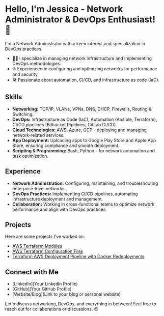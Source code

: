 
<!--
**JessicaLamers/JessicaLamers** is a ✨ _special_ ✨ repository because its `README.md` (this file) appears on your GitHub profile.

Here are some ideas to get you started:

- 🔭 I’m currently working on ...
- 🌱 I’m currently learning ...
- 👯 I’m looking to collaborate on ...
- 🤔 I’m looking for help with ...
- 💬 Ask me about ...
- 📫 How to reach me: ...
- 😄 Pronouns: ...
- ⚡ Fun fact: ...
-->

# Hello, I'm Jessica - Network Administrator & DevOps Enthusiast! 👋

I'm a Network Administrator with a keen interest and specialization in DevOps practices.

- 👨‍💻 I specialize in managing network infrastructure and implementing DevOps methodologies.
- 🌐 Experienced in configuring and optimizing networks for performance and security.
- 🛠️ Passionate about automation, CI/CD, and infrastructure as code (IaC).

## Skills
- **Networking:** TCP/IP, VLANs, VPNs, DNS, DHCP, Firewalls, Routing & Switching.
- **DevOps:** Infrastructure as Code (IaC), Automation (Ansible, Terraform), CI/CD pipelines (Bitbucket Pipelines, GitLab CI/CD).
- **Cloud Technologies:** AWS, Azure, GCP - deploying and managing network-related services.
- **App Deployment:** Uploading apps to Google Play Store and Apple App Store, ensuring compliance and smooth deployment.
- **Scripting & Programming:** Bash, Python - for network automation and task optimization.

## Experience
- **Network Administration:** Configuring, maintaining, and troubleshooting enterprise-level networks.
- **DevOps Practices:** Implementing CI/CD pipelines, automating infrastructure deployment and management.
- **Collaboration:** Working in cross-functional teams to optimize network performance and align with DevOps practices.

## Projects
Here are some projects I've worked on:
- [AWS Terraform Modules](https://bitbucket.org/jessicalamers/aws-terraform-modules)
- [AWS Terraform Configuration Files](https://bitbucket.org/jessicalamers/aws-terraform-configs)
- [Terraform AWS Deployment Pipeline with Docker Redeployments](https://bitbucket.org/jessicalamers/aws-terraform-pipeline)

## Connect with Me
- [LinkedIn](Your LinkedIn Profile)
- [GitHub](Your GitHub Profile)
- [Website/Blog](Link to your blog or personal website)

Let's discuss networking, DevOps, and everything in between! Feel free to reach out for collaborations or discussions. 😊

